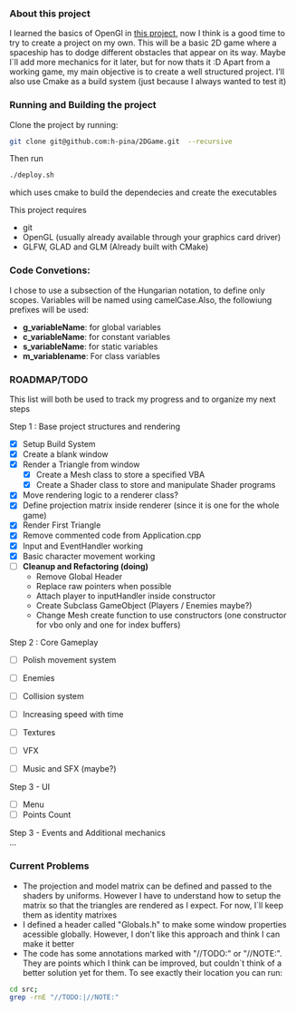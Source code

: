 
### About this project

I learned the basics of OpenGl in [this project](https://github.com/h-pina/open-gl), now I think is a good time to try to create a project on my own.
This will be a basic 2D game where a spaceship has to dodge different obstacles that appear on its way. Maybe I`ll add more mechanics for it later, but for now thats it :D
Apart from a working game, my main objective is to create a well structured project. I'll also use Cmake as a build system (just because I always wanted to test it)

### Running and Building the project

Clone the project by running:

```bash
git clone git@github.com:h-pina/2DGame.git  --recursive
```

Then run 
```bash
./deploy.sh
```
which uses cmake to build the dependecies and create the executables

This project requires
- git 
- OpenGL (usually already available through your graphics card driver)
- GLFW, GLAD and GLM (Already built with CMake)


### Code Convetions:

I chose to use a subsection of the Hungarian notation, to define only scopes. Variables will be named using camelCase.Also, the followiung prefixes will be used:
- **g_variableName**: for global variables
- **c_variableName**: for constant variables
- **s_variableName**: for static variables
- **m_variablename**: For class variables

### ROADMAP/TODO

This list will both be used to track my progress and to organize my next steps

Step 1 : Base project structures and rendering
- [x] Setup Build System
- [x] Create a blank window
- [x] Render a Triangle from window 
    - [x] Create a Mesh class to store a specified VBA
    - [x] Create a Shader class to store and manipulate Shader programs
- [x] Move rendering logic to a renderer class?
- [x] Define projection matrix inside renderer (since it is one for the whole game)
- [x] Render First Triangle  
- [x] Remove commented code from Application.cpp
- [x] Input and EventHandler working
- [x] Basic character movement working
- [ ] **Cleanup and Refactoring (doing)**
    - Remove Global Header 
    - Replace raw pointers when possible
    - Attach player to inputHandler inside constructor
    - Create Subclass GameObject (Players / Enemies maybe?)
    - Change Mesh create function to use constructors (one constructor for vbo only and one for index buffers)


Step 2 : Core Gameplay 
- [ ] Polish movement system
- [ ] Enemies
- [ ] Collision system
- [ ] Increasing speed with time
- [ ] Textures   
- [ ] VFX
- [ ] Music and SFX (maybe?)


Step 3 - UI
- [ ] Menu
- [ ] Points Count

Step 3 - Events and Additional mechanics  
...

### Current Problems

- The projection and model matrix can be defined and passed to the shaders by uniforms. However I have to understand how to setup the matrix so that the triangles are rendered as I expect. For now, I`ll keep them as identity matrixes
- I defined a header called "Globals.h" to make some window properties acessible globally. However, I don't like this approach and think I can make it better
- The code has some annotations marked with "//TODO:" or "//NOTE:". They are points which I think can be improved, but couldn`t think of a better solution yet for them. To see exactly their location you can run:
```bash
cd src;
grep -rnE "//TODO:|//NOTE:"
```

